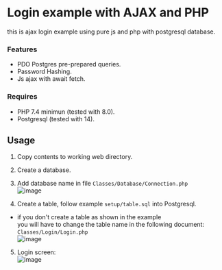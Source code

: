 # Login example with AJAX and PHP
this is ajax login example using pure js and php with postgresql database.
### Features
- PDO Postgres pre-prepared queries.
- Password Hashing.
- Js ajax with await fetch.

### Requires
- PHP 7.4 minimun (tested with 8.0).
- Postgresql (tested with 14).

## Usage 
1. Copy contents to working web directory.
2. Create a database.
3. Add database name in file ```Classes/Database/Connection.php``` <br>
   ![image](https://user-images.githubusercontent.com/101847989/216799286-47441f57-c85f-45f8-a58f-ff9538722c0c.png)

4. Create a table, follow example ```setup/table.sql``` into Postgresql.
  - if you don't create a table as shown in the example <br>
    you will have to change the table name in the following document: ```Classes/Login/Login.php``` <br>
  ![image](https://user-images.githubusercontent.com/101847989/216799520-4733b427-ccc1-4c64-9993-81e3e4bd9bcf.png)

5. Login screen: <br>
![image](https://user-images.githubusercontent.com/101847989/216797655-10d68486-f778-4c51-88a7-4038d132aec5.png)

